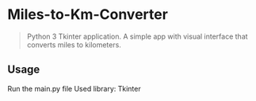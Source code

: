 # Miles-to-Km-Converter
> Python 3 Tkinter application. A simple app with visual interface that converts miles to kilometers.

## Usage
Run the main.py file
Used library: Tkinter
